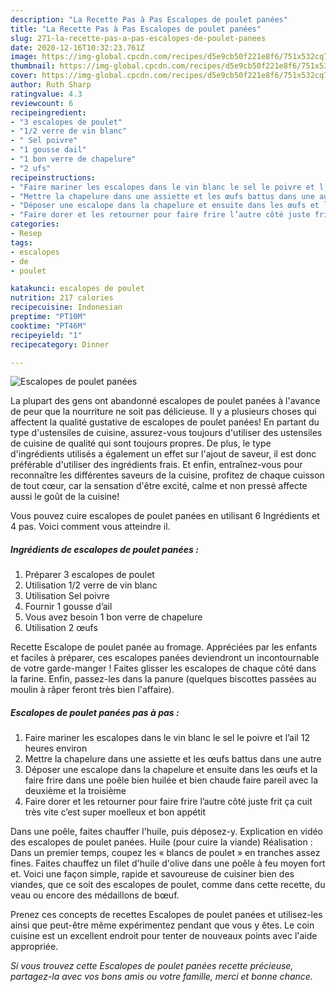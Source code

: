 ```yaml
---
description: "La Recette Pas à Pas Escalopes de poulet panées"
title: "La Recette Pas à Pas Escalopes de poulet panées"
slug: 271-la-recette-pas-a-pas-escalopes-de-poulet-panees
date: 2020-12-16T10:32:23.761Z
image: https://img-global.cpcdn.com/recipes/d5e9cb50f221e8f6/751x532cq70/escalopes-de-poulet-panees-photo-principale-de-la-recette.jpg
thumbnail: https://img-global.cpcdn.com/recipes/d5e9cb50f221e8f6/751x532cq70/escalopes-de-poulet-panees-photo-principale-de-la-recette.jpg
cover: https://img-global.cpcdn.com/recipes/d5e9cb50f221e8f6/751x532cq70/escalopes-de-poulet-panees-photo-principale-de-la-recette.jpg
author: Ruth Sharp
ratingvalue: 4.3
reviewcount: 6
recipeingredient:
- "3 escalopes de poulet"
- "1/2 verre de vin blanc"
- " Sel poivre"
- "1 gousse dail"
- "1 bon verre de chapelure"
- "2 ufs"
recipeinstructions:
- "Faire mariner les escalopes dans le vin blanc le sel le poivre et l’ail 12 heures environ"
- "Mettre la chapelure dans une assiette et les œufs battus dans une autre"
- "Déposer une escalope dans la chapelure et ensuite dans les œufs et la faire frire dans une poêle bien huilée et bien chaude faire pareil avec la deuxième et la troisième"
- "Faire dorer et les retourner pour faire frire l’autre côté juste frit ça cuit très vite c’est super moelleux et bon appétit"
categories:
- Resep
tags:
- escalopes
- de
- poulet

katakunci: escalopes de poulet 
nutrition: 217 calories
recipecuisine: Indonesian
preptime: "PT10M"
cooktime: "PT46M"
recipeyield: "1"
recipecategory: Dinner

---
```



![Escalopes de poulet panées](https://img-global.cpcdn.com/recipes/d5e9cb50f221e8f6/751x532cq70/escalopes-de-poulet-panees-photo-principale-de-la-recette.jpg)

La plupart des gens ont abandonné escalopes de poulet panées à l'avance de peur que la nourriture ne soit pas délicieuse. Il y a plusieurs choses qui affectent la qualité gustative de escalopes de poulet panées! En partant du type d'ustensiles de cuisine, assurez-vous toujours d'utiliser des ustensiles de cuisine de qualité qui sont toujours propres. De plus, le type d'ingrédients utilisés a également un effet sur l'ajout de saveur, il est donc préférable d'utiliser des ingrédients frais. Et enfin, entraînez-vous pour reconnaître les différentes saveurs de la cuisine, profitez de chaque cuisson de tout cœur, car la sensation d'être excité, calme et non pressé affecte aussi le goût de la cuisine!

<!--inarticleads1-->

Vous pouvez cuire escalopes de poulet panées en utilisant 6 Ingrédients et 4 pas. Voici comment vous atteindre il.

##### Ingrédients de escalopes de poulet panées :

1. Préparer 3 escalopes de poulet
1. Utilisation 1/2 verre de vin blanc
1. Utilisation  Sel poivre
1. Fournir 1 gousse d’ail
1. Vous avez besoin 1 bon verre de chapelure
1. Utilisation 2 œufs


Recette Escalope de poulet panée au fromage. Appréciées par les enfants et faciles à préparer, ces escalopes panées deviendront un incontournable de votre garde-manger ! Faites glisser les escalopes de chaque côté dans la farine. Enfin, passez-les dans la panure (quelques biscottes passées au moulin à râper feront très bien l&#39;affaire). 

<!--inarticleads2-->

##### Escalopes de poulet panées pas à pas :

1. Faire mariner les escalopes dans le vin blanc le sel le poivre et l’ail 12 heures environ
1. Mettre la chapelure dans une assiette et les œufs battus dans une autre
1. Déposer une escalope dans la chapelure et ensuite dans les œufs et la faire frire dans une poêle bien huilée et bien chaude faire pareil avec la deuxième et la troisième
1. Faire dorer et les retourner pour faire frire l’autre côté juste frit ça cuit très vite c’est super moelleux et bon appétit


Dans une poêle, faites chauffer l&#39;huile, puis déposez-y. Explication en vidéo des escalopes de poulet panées. Huile (pour cuire la viande) Réalisation : Dans un premier temps, coupez les « blancs de poulet » en tranches assez fines. Faites chauffez un filet d&#39;huile d&#39;olive dans une poêle à feu moyen fort et. Voici une façon simple, rapide et savoureuse de cuisiner bien des viandes, que ce soit des escalopes de poulet, comme dans cette recette, du veau ou encore des médaillons de bœuf. 

<!--inarticleads1-->

<p>
Prenez ces concepts de recettes Escalopes de poulet panées et utilisez-les ainsi que peut-être même expérimentez pendant que vous y êtes. Le coin cuisine est un excellent endroit pour tenter de nouveaux points avec l'aide appropriée.
</p>

<p>
<i>Si vous trouvez cette Escalopes de poulet panées recette précieuse, partagez-la avec vos bons amis ou votre famille, merci et bonne chance.</i>
</p>
